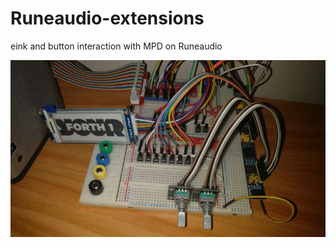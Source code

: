 # Runeaudio-extensions
eink and button interaction with MPD on Runeaudio

![alt text](https://github.com/lakeuk/Runeaudio-extensions/raw/master/assets/RuneRadio.jpg "My Setup")
